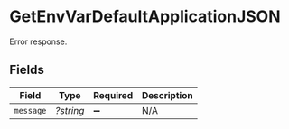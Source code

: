 # GetEnvVarDefaultApplicationJSON

Error response.


## Fields

| Field              | Type               | Required           | Description        |
| ------------------ | ------------------ | ------------------ | ------------------ |
| `message`          | *?string*          | :heavy_minus_sign: | N/A                |